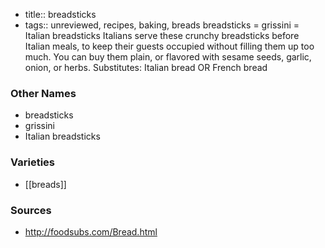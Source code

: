 - title:: breadsticks
- tags:: unreviewed, recipes, baking, breads
breadsticks = grissini = Italian breadsticks Italians serve these crunchy breadsticks before Italian meals, to keep their guests occupied without filling them up too much. You can buy them plain, or flavored with sesame seeds, garlic, onion, or herbs. Substitutes: Italian bread OR French bread

### Other Names

* breadsticks
* grissini
* Italian breadsticks

### Varieties

* [[breads]]

### Sources
* http://foodsubs.com/Bread.html
